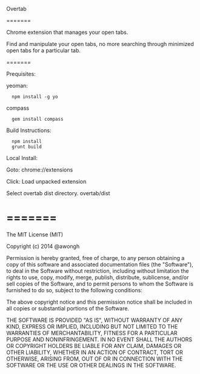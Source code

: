 Overtab

=======

Chrome extension that manages your open tabs.

Find and manipulate your open tabs, no more searching through minimized open tabs for a particular tab. 

=======

Prequisites:
  
  yeoman:
  ```
    npm install -g yo
  ```
  
  compass
  ```
    gem install compass
  ```
  
Build Instructions:

```
  npm install
  grunt build
```
Local Install:

  Goto:
  chrome://extensions

  Click:
  Load unpacked extension

  Select overtab dist directory. overtab/dist
  
=======
=======

The MIT License (MIT)

Copyright (c) 2014 @awongh

Permission is hereby granted, free of charge, to any person obtaining a copy
of this software and associated documentation files (the "Software"), to deal
in the Software without restriction, including without limitation the rights
to use, copy, modify, merge, publish, distribute, sublicense, and/or sell
copies of the Software, and to permit persons to whom the Software is
furnished to do so, subject to the following conditions:

The above copyright notice and this permission notice shall be included in all
copies or substantial portions of the Software.

THE SOFTWARE IS PROVIDED "AS IS", WITHOUT WARRANTY OF ANY KIND, EXPRESS OR
IMPLIED, INCLUDING BUT NOT LIMITED TO THE WARRANTIES OF MERCHANTABILITY,
FITNESS FOR A PARTICULAR PURPOSE AND NONINFRINGEMENT. IN NO EVENT SHALL THE
AUTHORS OR COPYRIGHT HOLDERS BE LIABLE FOR ANY CLAIM, DAMAGES OR OTHER
LIABILITY, WHETHER IN AN ACTION OF CONTRACT, TORT OR OTHERWISE, ARISING FROM,
OUT OF OR IN CONNECTION WITH THE SOFTWARE OR THE USE OR OTHER DEALINGS IN THE
SOFTWARE.
